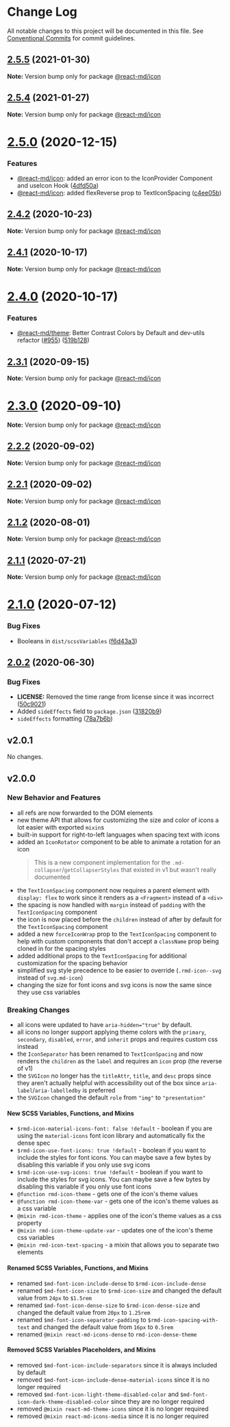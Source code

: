 # Change Log

All notable changes to this project will be documented in this file.
See [Conventional Commits](https://conventionalcommits.org) for commit guidelines.

## [2.5.5](https://github.com/mlaursen/react-md/compare/v2.5.4...v2.5.5) (2021-01-30)

**Note:** Version bump only for package [@react-md/icon](../icon)

## [2.5.4](https://github.com/mlaursen/react-md/compare/v2.5.3...v2.5.4) (2021-01-27)

**Note:** Version bump only for package [@react-md/icon](../icon)

# [2.5.0](https://github.com/mlaursen/react-md/compare/v2.4.3...v2.5.0) (2020-12-15)

### Features

- [@react-md/icon](../icon): added an error icon to the IconProvider Component
  and useIcon Hook
  ([4dfd50a](https://github.com/mlaursen/react-md/commit/4dfd50a3c41d450b88ff2f417b27113724813bb3))
- [@react-md/icon](../icon): added flexReverse prop to TextIconSpacing
  ([c4ee05b](https://github.com/mlaursen/react-md/commit/c4ee05b1d0f8b8f6ed4de51f904dce2995787b81))

## [2.4.2](https://github.com/mlaursen/react-md/compare/v2.4.1...v2.4.2) (2020-10-23)

**Note:** Version bump only for package [@react-md/icon](../icon)

## [2.4.1](https://github.com/mlaursen/react-md/compare/v2.4.0...v2.4.1) (2020-10-17)

**Note:** Version bump only for package [@react-md/icon](../icon)

# [2.4.0](https://github.com/mlaursen/react-md/compare/v2.4.0...v2.4.0) (2020-10-17)

### Features

- [@react-md/theme](../theme): Better Contrast Colors by Default and dev-utils
  refactor ([#955](https://github.com/mlaursen/react-md/issues/955))
  ([519b128](https://github.com/mlaursen/react-md/commit/519b128522de944d55ff96a1e1125447665ed586))

## [2.3.1](https://github.com/mlaursen/react-md/compare/v2.3.0...v2.3.1) (2020-09-15)

**Note:** Version bump only for package [@react-md/icon](../icon)

# [2.3.0](https://github.com/mlaursen/react-md/compare/v2.2.0...v2.3.0) (2020-09-10)

**Note:** Version bump only for package [@react-md/icon](../icon)

## [2.2.2](https://github.com/mlaursen/react-md/compare/v2.2.1...v2.2.2) (2020-09-02)

**Note:** Version bump only for package [@react-md/icon](../icon)

## [2.2.1](https://github.com/mlaursen/react-md/compare/v2.2.0...v2.2.1) (2020-09-02)

**Note:** Version bump only for package [@react-md/icon](../icon)

## [2.1.2](https://github.com/mlaursen/react-md/compare/v2.1.1...v2.1.2) (2020-08-01)

**Note:** Version bump only for package [@react-md/icon](../icon)

## [2.1.1](https://github.com/mlaursen/react-md/compare/v2.1.0...v2.1.1) (2020-07-21)

**Note:** Version bump only for package [@react-md/icon](../icon)

# [2.1.0](https://github.com/mlaursen/react-md/compare/v2.0.4...v2.1.0) (2020-07-12)

### Bug Fixes

- Booleans in `dist/scssVariables`
  ([f6d43a3](https://github.com/mlaursen/react-md/commit/f6d43a31a13647e0b92c256975652913fb8bb34e))

## [2.0.2](https://github.com/mlaursen/react-md/compare/v2.0.1...v2.0.2) (2020-06-30)

### Bug Fixes

- **LICENSE:** Removed the time range from license since it was incorrect
  ([50c9021](https://github.com/mlaursen/react-md/commit/50c9021cedc0d642758b9fd541bb6c93d2fe1786))
- Added `sideEffects` field to `package.json`
  ([31820b9](https://github.com/mlaursen/react-md/commit/31820b9b43705e5849664500a17b6849eb6dc2a9))
- `sideEffects` formatting
  ([78a7b6b](https://github.com/mlaursen/react-md/commit/78a7b6b0e40c7daefb749835670705f21bd21720))

## v2.0.1

No changes.

## v2.0.0

### New Behavior and Features

- all refs are now forwarded to the DOM elements
- new theme API that allows for customizing the size and color of icons a lot
  easier with exported `mixin`s
- built-in support for right-to-left languages when spacing text with icons
- added an `IconRotator` component to be able to animate a rotation for an icon
  > This is a new component implementation for the
  > `.md-collapser`/`getCollapserStyles` that existed in v1 but wasn't really
  > documented
- the `TextIconSpacing` component now requires a parent element with
  `display: flex` to work since it renders as a `<Fragment>` instead of a
  `<div>`
- the spacing is now handled with `margin` instead of `padding` with the
  `TextIconSpacing` component
- the icon is now placed before the `children` instead of after by default for
  the `TextIconSpacing` component
- added a new `forceIconWrap` prop to the `TextIconSpacing` component to help
  with custom components that don't accept a `className` prop being cloned in
  for the spacing styles
- added additional props to the `TextIconSpacing` for additional customization
  for the spacing behavior
- simplified svg style precedence to be easier to override (`.rmd-icon--svg`
  instead of `svg.md-icon`)
- changing the size for font icons and svg icons is now the same since they use
  css variables

### Breaking Changes

- all icons were updated to have `aria-hidden="true"` by default.
- all icons no longer support applying theme colors with the `primary`,
  `secondary`, `disabled`, `error`, and `inherit` props and requires custom css
  instead
- the `IconSeparator` has been renamed to `TextIconSpacing` and now renders the
  `children` as the `label` and requires an `icon` prop (the reverse of v1)
- the `SVGIcon` no longer has the `titleAttr`, `title`, and `desc` props since
  they aren't actually helpful with accessibility out of the box since
  `aria-label`/`aria-labelledby` is preferred
- the `SVGIcon` changed the default `role` from `"img"` to `"presentation"`

#### New SCSS Variables, Functions, and Mixins

- `$rmd-icon-material-icons-font: false !default` - boolean if you are using the
  `material-icons` font icon library and automatically fix the dense spec
- `$rmd-icon-use-font-icons: true !default` - boolean if you want to include the
  styles for font icons. You can maybe save a few bytes by disabling this
  variable if you only use svg icons
- `$rmd-icon-use-svg-icons: true !default` - boolean if you want to include the
  styles for svg icons. You can maybe save a few bytes by disabling this
  variable if you only use font icons
- `@function rmd-icon-theme` - gets one of the icon's theme values
- `@function rmd-icon-theme-var` - gets one of the icon's theme values as a css
  variable
- `@mixin rmd-icon-theme` - applies one of the icon's theme values as a css
  property
- `@mixin rmd-icon-theme-update-var` - updates one of the icon's theme css
  variables
- `@mixin rmd-icon-text-spacing` - a mixin that allows you to separate two
  elements

#### Renamed SCSS Variables, Functions, and Mixins

- renamed `$md-font-icon-include-dense` to `$rmd-icon-include-dense`
- renamed `$md-font-icon-size` to `$rmd-icon-size` and changed the default value
  from `24px` to `$1.5rem`
- renamed `$md-font-icon-dense-size` to `$rmd-icon-dense-size` and changed the
  default value from `20px` to `1.25rem`
- renamed `$md-font-icon-separator-padding` to `$rmd-icon-spacing-with-text` and
  changed the default value from `16px` to `0.5rem`
- renamed `@mixin react-md-icons-dense` to `rmd-icon-dense-theme`

#### Removed SCSS Variables Placeholders, and Mixins

- removed `$md-font-icon-include-separators` since it is always included by
  default
- removed `$md-font-icon-include-dense-material-icons` since it is no longer
  required
- removed `$md-font-icon-light-theme-disabled-color` and
  `$md-font-icon-dark-theme-disabled-color` since they are no longer required
- removed `@mixin react-md-theme-icons` since it is no longer required
- removed `@mixin react-md-icons-media` since it is no longer required
